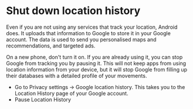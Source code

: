 # Shut down location history

Even if you are not using any services that track your location, Android does. It uploads that information to Google 
to store it in your Google account. The data is used to send you personalised maps and recommendations, and targeted 
ads.

On a new phone, don't turn it on. If you are already using it, you can stop Google from tracking you by pausing it. 
This will not keep apps from using location information from your device, but it will stop Google from filling up their 
databases with a detailed profile of your movements.

* Go to Privacy settings -> Google location history. This takes you to the Location History page of your Google account.
* Pause Location History